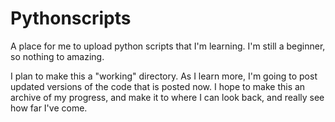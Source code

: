 # Pythonscripts

A place for me to upload python scripts that I'm learning. I'm still a beginner, so nothing to amazing.

I plan to make this a "working" directory. As I learn more, I'm going to post updated versions of the code that is posted now.
I hope to make this an archive of my progress, and make it to where I can look back, and really see how far I've come.

